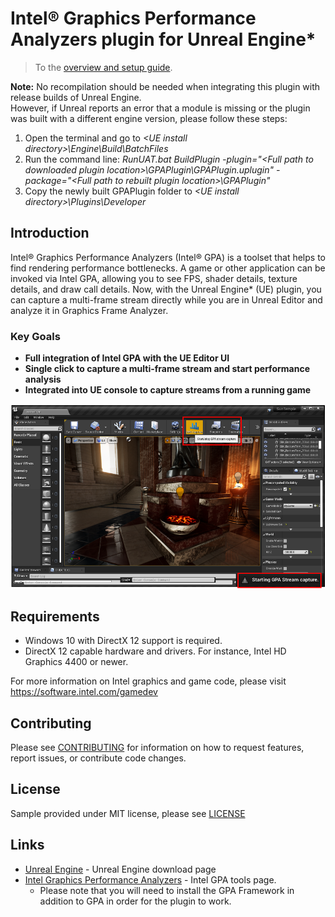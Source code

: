 # Intel® Graphics Performance Analyzers plugin for Unreal Engine*

> To the [overview and setup guide](https://software.intel.com/content/www/us/en/develop/articles/unreal-engine-4-intel-gpa-usage-guide.html).

**Note:**	 No recompilation should be needed when integrating this plugin with release builds of Unreal Engine. <br>
However, if Unreal reports an error that a module is missing or the plugin was built with a different engine version, please follow these steps:
1. Open the terminal and go to _\<UE install directory\>\Engine\Build\BatchFiles_
2. Run the command line: _RunUAT.bat BuildPlugin -plugin="\<Full path to downloaded plugin location\>\GPAPlugin\GPAPlugin.uplugin" -package="\<Full path to rebuilt plugin location\>\GPAPlugin"_
3. Copy the newly built GPAPlugin folder to _\<UE install directory\>\Plugins\Developer_

## Introduction

Intel® Graphics Performance Analyzers (Intel® GPA) is a toolset that helps to find rendering performance bottlenecks. A game or other application can be invoked via Intel GPA, allowing you to see FPS, shader details, texture details, and draw call details. Now, with the Unreal Engine* (UE) plugin, you can capture a multi-frame stream directly while you are in Unreal Editor and analyze it in Graphics Frame Analyzer.

### Key Goals

* **Full integration of Intel GPA with the UE Editor UI**
* **Single click to capture a multi-frame stream and start performance analysis**
* **Integrated into UE console to capture streams from a running game**

![Alt text](Images/UI_integration.png?raw=true "Unreal Engine 4 GPA plugin integration")

## Requirements

- Windows 10 with DirectX 12 support is required.
- DirectX 12 capable hardware and drivers. For instance, Intel HD Graphics 4400 or newer.

For more information on Intel graphics and game code, please visit https://software.intel.com/gamedev

## Contributing

Please see
[CONTRIBUTING](TBD)
for information on how to request features, report issues, or contribute code
changes.

## License

Sample provided under MIT license, please see [LICENSE](LICENSE)

## Links
*	[Unreal Engine](https://www.unrealengine.com/en-US/download) - Unreal Engine download page
*	[Intel Graphics Performance Analyzers](https://software.intel.com/content/www/us/en/develop/tools/graphics-performance-analyzers.html) - Intel GPA tools page.
	* Please note that you will need to install the GPA Framework in addition to GPA in order for the plugin to work.
